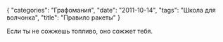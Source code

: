 {
   "categories": "Графомания",
   "date": "2011-10-14",
   "tags": "Школа для волчонка",
   "title": "Правило ракеты"
}

Если ты не сожжешь топливо, оно сожжет тебя.
